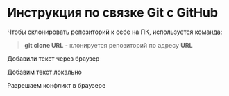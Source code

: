 # Инструкция по связке Git c GitHub

Чтобы склонировать репозиторий к себе на ПК, используется команда:
> **git clone URL** - клонируется репозиторий по адресу **URL**

Добавили текст через браузер

Добавим текст локально

Разрешаем конфликт в браузере
